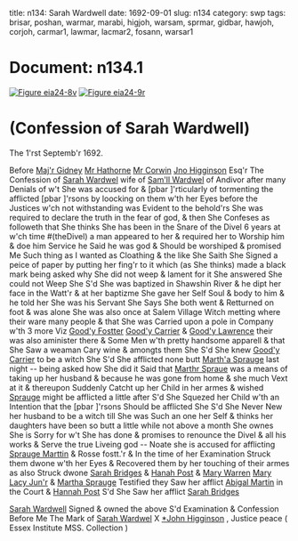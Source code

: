 title: n134: Sarah Wardwell
date: 1692-09-01
slug: n134
category: swp
tags: brisar, poshan, warmar, marabi, higjoh, warsam, sprmar, gidbar, hawjoh, corjoh, carmar1, lawmar, lacmar2, fosann, warsar1




# Document: n134.1

<a href="archives/essex/eia/large/eia24-8v.jpg" class="jqueryLightbox">![Figure eia24-8v](archives/essex/eia/gifs/eia24-8v.gif)</a>
<a href="archives/essex/eia/large/eia24-9r.jpg" class="jqueryLightbox">![Figure eia24-9r](archives/essex/eia/gifs/eia24-9r.gif)</a>

# (Confession of Sarah Wardwell) 

The 1'rst Septemb'r 1692. 

Before [Maj'r Gidney](/tag/gidbar.html) [Mr Hathorne](/tag/hawjoh.html) [Mr Corwin](/tag/corjoh.html) [Jno Higginson](/tag/higjoh.html) Esq'r The Confession of [Sarah Wardwel](/tag/warsar1.html) wife of [Sam'll Wardwel](/tag/warsam.html) of Andivor after many Denials of w't She was accused for & [pbar ]'rticularly of tormenting the afflicted [pbar ]'rsons by loocking on them w'th her Eyes before the Justices w'ch not withstanding was Evident to the behold'rs She was required to declare the truth in the fear of god, & then She Confeses as followeth that She thinks She has been in the Snare of the Divel 6 years at w'ch time #(theDivel) a man appeared to her & required her to Worship him & doe him Service he Said he was god & Should be worshiped & promised Me Such thing as I wanted as Cloathing & the like She Saith She Signed a peice of paper by putting her fing'r to it which (as She thinks) made a black mark being asked why She did not weep & lament for it She answered She could not Weep She S'd She was baptized in Shawshin River & he dipt her face in the Watt'r & at her baptizme She gave her Self Soul & body to him & he told her She was his Servant She Says She both went & Retturned on foot & was alone She was also once at Salem Village Witch metting where their ware many people & that She was Carried upon a pole in Company w'th 3 more Viz [Good'y Fostter](/tag/fosann.html) [Good'y Carrier](/tag/carmar1.html) & [Good'y Lawrence](/tag/lawmar.html) their was also aminister there & Some Men w'th pretty handsome apparell & that She Saw a weaman Cary wine & amongts them She S'd She knew [Good'y Carrier](/tag/carmar1.html) to be a witch She S'd She afflicted none butt [Marth'a Sprauge](/tag/sprmar.html) last night -- being asked how She did it Said that [Marthr Spraue](/tag/sprmar.html) was a means of taking up her husband & because he was gone from home & she much Vext at it & thereupon Suddenly Catcht up her Child in her armes & wished [Sprauge](/tag/sprmar.html) might  be afflicted a little after S'd She Squezed her Child w'th an Intention that the [pbar ]'rsons Should be afflicted She S'd She Never New her husband to be a witch till She was Such an one her Self & thinks her daughters have been so butt a little while not above a month She ownes She is Sorry for w't She has done & promises to renounce the Divel & all his works & Serve the true Liveing god -- Noate she is accused for afflicting [Sprauge Marttin](/tag/sprmar.html) & Rosse fostt.'r & In the time of her Examination Struck them dwone w'th her Eyes & Recovered them by her touching of their armes as also Struck dwone [Sarah Bridges](/tag/brisar.html) & [Hanah Post](/tag/poshan.html) & [Mary Warren](/tag/warmar.html) [Mary Lacy Jun'r](/tag/lacmar2.html) & [Martha Sprauge](/tag/sprmar.html) Testified they Saw her afflict [Abigal Martin](/tag/marabi.html) in the Court & [Hannah Post](/tag/poshan.html) S'd She Saw her afflict [Sarah Bridges](/tag/brisar.html)

[Sarah Wardwell](/tag/warsar1.html) Signed & owned the above S'd Examination & Confession Before Me
The Mark  of [Sarah Wardwel](/tag/warsar1.html) X [*John Higginson](/tag/higjoh.html) , Justice peace ( Essex Institute MSS. Collection )